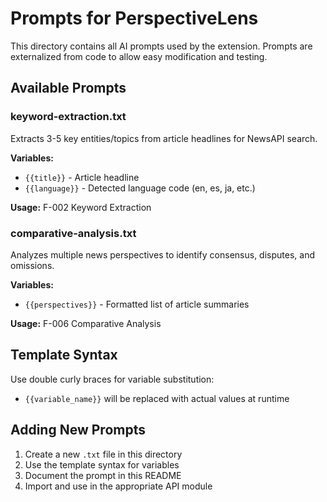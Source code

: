 # Prompts for PerspectiveLens

This directory contains all AI prompts used by the extension. Prompts are externalized from code to allow easy modification and testing.

## Available Prompts

### keyword-extraction.txt
Extracts 3-5 key entities/topics from article headlines for NewsAPI search.

**Variables:**
- `{{title}}` - Article headline
- `{{language}}` - Detected language code (en, es, ja, etc.)

**Usage:** F-002 Keyword Extraction

### comparative-analysis.txt
Analyzes multiple news perspectives to identify consensus, disputes, and omissions.

**Variables:**
- `{{perspectives}}` - Formatted list of article summaries

**Usage:** F-006 Comparative Analysis

## Template Syntax

Use double curly braces for variable substitution:
- `{{variable_name}}` will be replaced with actual values at runtime

## Adding New Prompts

1. Create a new `.txt` file in this directory
2. Use the template syntax for variables
3. Document the prompt in this README
4. Import and use in the appropriate API module
